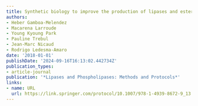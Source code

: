 ```yaml
---
title: Synthetic biology to improve the production of lipases and esterases
authors:
- Heber Gamboa-Melendez
- Macarena Larroude
- Young Kyoung Park
- Pauline Trebul
- Jean-Marc Nicaud
- Rodrigo Ledesma-Amaro
date: '2018-01-01'
publishDate: '2024-09-16T16:13:02.442734Z'
publication_types:
- article-journal
publication: '*Lipases and Phospholipases: Methods and Protocols*'
links:
- name: URL
  url: https://link.springer.com/protocol/10.1007/978-1-4939-8672-9_13
---
```

